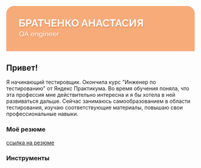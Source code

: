 ![Header](https://github.com/sunvive/sunvive/blob/main/git.png)

## Привет! 
Я начинающий тестировщик.
Окончила курс "Инженер по тестированию" от Яндекс Практикума. Во время обучения поняла, что эта профессия мне действительно интересна и я бы хотела в ней развиваться дальше. Сейчас занимаюсь самообразованием в области тестирования, изучаю соответствующие материалы, повышаю свои профессиональные навыки.

### Моё резюме
[ссылка на резюме](https://drive.google.com/file/d/199EpkkDUM5WoaIWRMiT7c0OBng_BjXL7/view?usp=sharing)

### Инструменты
